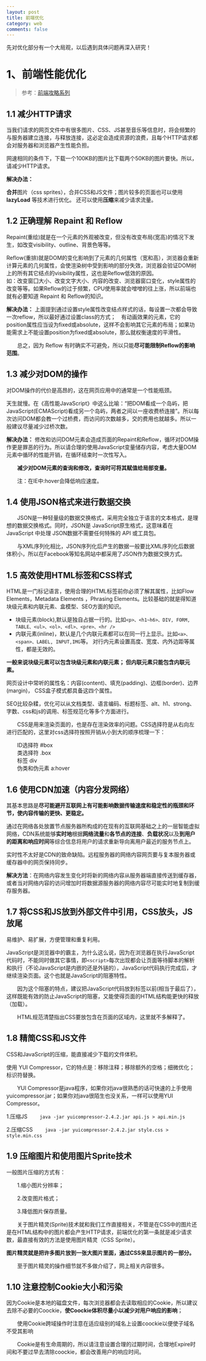 ```yaml
---
layout: post
title: 前端优化
category: web
comments: false
---
```

先对优化部分有一个大局观，以后遇到具体问题再深入研究！

# 1、前端性能优化
>参考：[前端攻略系列](http://www.cnblogs.com/Darren_code/archive/2011/12/31/property.html)

## 1.1 减少HTTP请求
当我们请求的网页文件中有很多图片、CSS、JS甚至音乐等信息时，将会频繁的与服务器建立连接，与释放连接，这必定会造成资源的浪费，且每个HTTP请求都会对服务器和浏览器产生性能负担。

网速相同的条件下，下载一个100KB的图片比下载两个50KB的图片要快。所以，请减少HTTP请求。

**解决办法：**

**合并**图片（css sprites），合并CSS和JS文件；图片较多的页面也可以使用 **lazyLoad** 等技术进行优化。 还可以使用**压缩**来减少请求流量。

## 1.2 正确理解 Repaint 和 Reflow
Repaint(重绘)就是在一个元素的外观被改变，但没有改变布局(宽高)的情况下发生，如改变visibility、outline、背景色等等。

Reflow(重排)就是DOM的变化影响到了元素的几何属性（宽和高），浏览器会重新计算元素的几何属性，会使渲染树中受到影响的部分失效，浏览器会验证DOM树上的所有其它结点的visibility属性，这也是Reflow低效的原因。  
如：改变窗囗大小、改变文字大小、内容的改变、浏览器窗口变化，style属性的改变等等。如果Reflow的过于频繁，CPU使用率就会噌噌的往上涨，所以前端也就有必要知道 Repaint 和 Reflow的知识。

**解决办法：**
上面提到通过设置style属性改变结点样式的话，每设置一次都会导致一次reflow，所以最好通过设置class的方式；　有动画效果的元素，它的position属性应当设为fixed或absolute，这样不会影响其它元素的布局；如果功能需求上不能设置position为fixed或absolute，那么就权衡速度的平滑性。

　　总之，因为 Reflow 有时确实不可避免，所以只能**尽可能限制Reflow的影响范围**。

## 1.3 减少对DOM的操作

对DOM操作的代价是高昂的，这在网页应用中的通常是一个性能瓶颈。

天生就慢。在《高性能JavaScript》中这么比喻：“把DOM看成一个岛屿，把JavaScript(ECMAScript)看成另一个岛屿，两者之间以一座收费桥连接”。所以每次访问DOM都会教一个过桥费，而访问的次数越多，交的费用也就越多。所以一般建议尽量减少过桥次数。

**解决办法：**
修改和访问DOM元素会造成页面的Repaint和Reflow，循环对DOM操作更是罪恶的行为。所以请合理的使用JavaScript变量储存内容，考虑大量DOM元素中循环的性能开销，在循环结束时一次性写入。

　　**减少对DOM元素的查询和修改，查询时可将其赋值给局部变量。**

　　注：在IE中:hover会降低响应速度。

## 1.4 使用JSON格式来进行数据交换
  
　　JSON是一种轻量级的数据交换格式，采用完全独立于语言的文本格式，是理想的数据交换格式。同时，JSON是 JavaScript原生格式，这意味着在 JavaScript 中处理 JSON数据不需要任何特殊的 API 或工具包。

　　与XML序列化相比，JSON序列化后产生的数据一般要比XML序列化后数据体积小，所以在Facebook等知名网站中都采用了JSON作为数据交换方式。

## 1.5 高效使用HTML标签和CSS样式

HTML是一门标记语言，使用合理的HTML标签前你必须了解其属性，比如Flow Elements，Metadata Elements ，Phrasing Elements。比较基础的就是得知道块级元素和内联元素、盒模型、SEO方面的知识。

- 块级元素(block),默认是独自占据一行的。比如`<p>、<h1~h6>、DIV, FORM, TABLE、<ul>、<ol>、<dl>、<pre>、<hr />`
- 内联元素(inline)，默认是几个内联元素都可以在同一行上显示。比如`<a>、<span>、LABEL, INPUT,IMG`等。 对行内元素设置高度、宽度、内外边距等属性，都是无效的。

**一般来说块级元素可以包含块级元素和内联元素；
    但内联元素只能包含内联元素。**

网页设计中常听的属性名：内容(content)、填充(padding)、边框(border)、边界(margin)， CSS盒子模式都具备这四个属性。

SEO比较杂糅，优化可以从文档类型、语言编码、标题标签、alt、h1、strong、字数、css和js的调用、标签规范化等多个方面进行。

　　CSS是用来渲染页面的，也是存在渲染效率的问题。CSS选择符是从右向左进行匹配的，这里对css选择符按照开销从小到大的顺序梳理一下：　

　　ID选择符 #box  
　　类选择符 .box    
　　标签 div  
　　伪类和伪元素 a:hover

## 1.6 使用CDN加速（内容分发网络）

其基本思路是**尽可能避开互联网上有可能影响数据传输速度和稳定性的瓶颈和环节，使内容传输的更快、更稳定。**

通过在网络各处放置节点服务器所构成的在现有的互联网基础之上的一层智能虚拟网络，CDN系统能够**实时地**根据**网络流量**和**各节点的连接**、**负载状况**以及**到用户的距离和响应时间**等综合信息将用户的请求重新导向离用户最近的服务节点上。

实时性不太好是CDN的致命缺陷。远程服务器的网络内容网页要与复本服务器或缓存器中的网页保持同步。

**解决方法**：在网络内容发生变化时将新的网络内容从服务器端直接传送到缓存器，或者当对网络内容的访问增加时将数据源服务器的网络内容尽可能实时地复制到缓存服务器。 

## 1.7 将CSS和JS放到外部文件中引用，CSS放头，JS放尾

易维护、易扩展，方便管理和重复利用。

JavaScript是浏览器中的霸主，为什么这么说，因为在浏览器在执行JavaScript代码时，不能同时做其它事情，即`<script>`每次出现都会让页面等待脚本的解析和执行（不论JavaScript是内嵌的还是外链的），JavaScript代码执行完成后，才继续渲染页面。这个也就是JavaScript的阻塞特性。

　　因为这个阻塞的特点，建议把JavaScript代码放到</body>标签以前(相当于最后了），这样既能有效的防止JavaScript的阻塞，又能使得页面的HTML结构能更快的释放（加载）。

　　HTML规范清楚指出CSS要放包含在页面的<head>区域内，这里就不多解释了。

## 1.8 精简CSS和JS文件
CSS和JavaScript的压缩，能直接减少下载的文件体积。

使用 YUI Compressor，它的特点是：移除注释；移除额外的空格；细微优化；标识符替换。

　　YUI Compressor是java程序，如果你对java很熟悉的话可快速的上手使用yuicompressor.jar；如果你对java很陌生也没关系，一样可以使用YUI Compressor。

 1.压缩JS
　　`java -jar yuicompressor-2.4.2.jar api.js > api.min.js`

 2.压缩CSS
　　`java -jar yuicompressor-2.4.2.jar style.css > style.min.css`

## 1.9 压缩图片和使用图片Sprite技术

一般图片压缩的方式有：

　　1.缩小图片分辨率；

　　2.改变图片格式；

　　3.降低图片保存质量。

　　关于图片精灵(Sprite)技术就和我们工作直接相关，不管是在CSS中的图片还是在HTML结构中的图片都会产生HTTP请求，前端优化的第一条就是减少请求数，最直接有效的方法是使用图片精灵（CSS Sprite）。

**图片精灵就是把许多图片放到一张大图片里面，通过CSS来显示图片的一部分。**

　　至于图片精灵的操作细节就不多做介绍了，网上相关内容很多。

## 1.10 注意控制Cookie大小和污染

因为Cookie是本地的磁盘文件，每次浏览器都会去读取相应的Cookie，所以建议去除不必要的Coockie，**使Coockie体积尽量小以减少对用户响应的影响**；

　　使用Cookie跨域操作时注意在适应级别的域名上设置coockie以便使子域名不受其影响

　　Cookie是有生命周期的，所以请注意设置合理的过期时间，合理地Expire时间和不要过早去清除coockie，都会改善用户的响应时间。